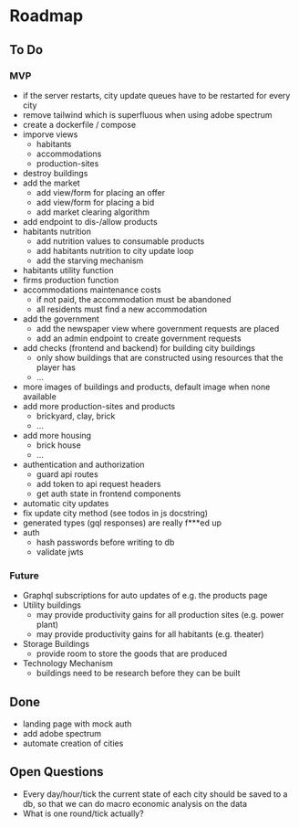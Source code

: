 # Roadmap

## To Do

### MVP
- if the server restarts, city update queues have to be restarted for every city
- remove tailwind which is superfluous when using adobe spectrum
- create a dockerfile / compose
- imporve views
  - habitants
  - accommodations
  - production-sites
- destroy buildings
- add the market
  - add view/form for placing an offer
  - add view/form for placing a bid
  - add market clearing algorithm
- add endpoint to dis-/allow products
- habitants nutrition
  - add nutrition values to consumable products
  - add habitants nutrition to city update loop
  - add the starving mechanism
- habitants utility function
- firms production function
- accommodations maintenance costs
  - if not paid, the accommodation must be abandoned
  - all residents must find a new accommodation
- add the government
  - add the newspaper view where government requests are placed
  - add an admin endpoint to create government requests
- add checks (frontend and backend) for building city buildings
  - only show buildings that are constructed using resources that the player has
  - ...
- more images of buildings and products, default image when none available
- add more production-sites and products
  - brickyard, clay, brick
  - ...
- add more housing
  - brick house
  - ...
- authentication and authorization
  - guard api routes
  - add token to api request headers
  - get auth state in frontend components
- automatic city updates
- fix update city method (see todos in js docstring)
- generated types (gql responses) are really f***ed up
- auth
  - hash passwords before writing to db
  - validate jwts

### Future

- Graphql subscriptions for auto updates of e.g. the products page
- Utility buildings
  - may provide productivity gains for all production sites (e.g. power plant)
  - may provide productivity gains for all habitants (e.g. theater)
- Storage Buildings
  - provide room to store the goods that are produced
- Technology Mechanism
  - buildings need to be research before they can be built

## Done

- landing page with mock auth
- add adobe spectrum
- automate creation of cities


## Open Questions

- Every day/hour/tick the current state of each city should be saved to a db, so that we can do macro economic analysis on the data
- What is one round/tick actually?
